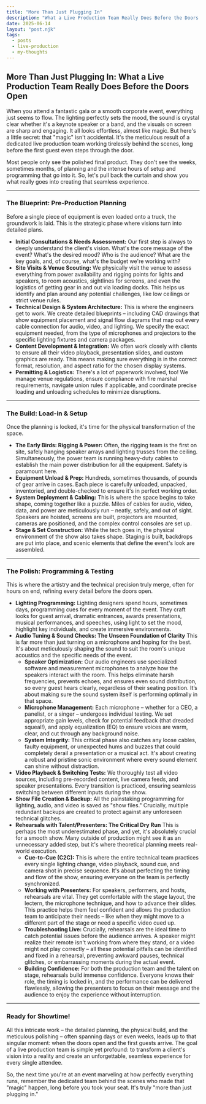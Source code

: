 ```yaml
---
title: "More Than Just Plugging In"
description: "What a Live Production Team Really Does Before the Doors Open."
date: 2025-06-14
layout: "post.njk"
tags:
  - posts
  - live-production
  - my-thoughts
---
```


## More Than Just Plugging In: What a Live Production Team Really Does Before the Doors Open

When you attend a fantastic gala or a smooth corporate event, everything just seems to flow. The lighting perfectly sets the mood, the sound is crystal clear whether it's a keynote speaker or a band, and the visuals on screen are sharp and engaging. It all looks effortless, almost like magic. But here's a little secret: that "magic" isn't accidental. It's the meticulous result of a dedicated live production team working tirelessly behind the scenes, long before the first guest even steps through the door.

Most people only see the polished final product. They don't see the weeks, sometimes months, of planning and the intense hours of setup and programming that go into it. So, let's pull back the curtain and show you what really goes into creating that seamless experience.

---

### The Blueprint: Pre-Production Planning

Before a single piece of equipment is even loaded onto a truck, the groundwork is laid. This is the strategic phase where visions turn into detailed plans.

* **Initial Consultations & Needs Assessment:** Our first step is always to deeply understand the client's vision. What's the core message of the event? What's the desired mood? Who is the audience? What are the key goals, and, of course, what's the budget we're working with?
* **Site Visits & Venue Scouting:** We physically visit the venue to assess everything from power availability and rigging points for lights and speakers, to room acoustics, sightlines for screens, and even the logistics of getting gear in and out via loading docks. This helps us identify and plan around any potential challenges, like low ceilings or strict venue rules.
* **Technical Design & System Architecture:** This is where the engineers get to work. We create detailed blueprints – including CAD drawings that show equipment placement and signal flow diagrams that map out every cable connection for audio, video, and lighting. We specify the exact equipment needed, from the type of microphones and projectors to the specific lighting fixtures and camera packages.
* **Content Development & Integration:** We often work closely with clients to ensure all their video playback, presentation slides, and custom graphics are ready. This means making sure everything is in the correct format, resolution, and aspect ratio for the chosen display systems.
* **Permitting & Logistics:** There's a lot of paperwork involved, too! We manage venue regulations, ensure compliance with fire marshal requirements, navigate union rules if applicable, and coordinate precise loading and unloading schedules to minimize disruptions.

---

### The Build: Load-in & Setup

Once the planning is locked, it's time for the physical transformation of the space.

* **The Early Birds: Rigging & Power:** Often, the rigging team is the first on site, safely hanging speaker arrays and lighting trusses from the ceiling. Simultaneously, the power team is running heavy-duty cables to establish the main power distribution for all the equipment. Safety is paramount here.
* **Equipment Unload & Prep:** Hundreds, sometimes thousands, of pounds of gear arrive in cases. Each piece is carefully unloaded, unpacked, inventoried, and double-checked to ensure it's in perfect working order.
* **System Deployment & Cabling:** This is where the space begins to take shape, coming together like a puzzle. Miles of cables for audio, video, data, and power are meticulously run – neatly, safely, and out of sight. Speakers are hoisted, screens are built, projectors are mounted, cameras are positioned, and the complex control consoles are set up.
* **Stage & Set Construction:** While the tech goes in, the physical environment of the show also takes shape. Staging is built, backdrops are put into place, and scenic elements that define the event's look are assembled.

---

### The Polish: Programming & Testing

This is where the artistry and the technical precision truly merge, often for hours on end, refining every detail before the doors open.

* **Lighting Programming:** Lighting designers spend hours, sometimes days, programming cues for every moment of the event. They craft looks for guest arrival, dramatic entrances, awards presentations, musical performances, and speeches, using light to set the mood, highlight key individuals, and create immersive environments.
* **Audio Tuning & Sound Checks: The Unseen Foundation of Clarity**
    This is far more than just turning on a microphone and hoping for the best. It's about meticulously shaping the sound to suit the room's unique acoustics and the specific needs of the event.
    * **Speaker Optimization:** Our audio engineers use specialized software and measurement microphones to analyze how the speakers interact with the room. This helps eliminate harsh frequencies, prevents echoes, and ensures even sound distribution, so every guest hears clearly, regardless of their seating position. It’s about making sure the sound system itself is performing optimally in that space.
    * **Microphone Management:** Each microphone – whether for a CEO, a panelist, or a singer – undergoes individual testing. We set appropriate gain levels, check for potential feedback (that dreaded squeal!), and apply equalization (EQ) to ensure voices are warm, clear, and cut through any background noise.
    * **System Integrity:** This critical phase also catches any loose cables, faulty equipment, or unexpected hums and buzzes that could completely derail a presentation or a musical act. It's about creating a robust and pristine sonic environment where every sound element can shine without distraction.
* **Video Playback & Switching Tests:** We thoroughly test all video sources, including pre-recorded content, live camera feeds, and speaker presentations. Every transition is practiced, ensuring seamless switching between different inputs during the show.
* **Show File Creation & Backup:** All the painstaking programming for lighting, audio, and video is saved as "show files." Crucially, multiple redundant backups are created to protect against any unforeseen technical glitches.
* **Rehearsals with Talent/Presenters: The Critical Dry Run**
    This is perhaps the most underestimated phase, and yet, it's absolutely crucial for a smooth show. Many outside of production might see it as an unnecessary added step, but it's where theoretical planning meets real-world execution.
    * **Cue-to-Cue (C2C):** This is where the entire technical team practices every single lighting change, video playback, sound cue, and camera shot in precise sequence. It's about perfecting the timing and flow of the show, ensuring everyone on the team is perfectly synchronized.
    * **Working with Presenters:** For speakers, performers, and hosts, rehearsals are vital. They get comfortable with the stage layout, the lectern, the microphone technique, and how to advance their slides. This practice helps them feel confident and allows the production team to anticipate their needs – like when they might move to a different part of the stage or need a specific video cued up.
    * **Troubleshooting Live:** Crucially, rehearsals are the ideal time to catch potential issues before the audience arrives. A speaker might realize their remote isn't working from where they stand, or a video might not play correctly – all these potential pitfalls can be identified and fixed in a rehearsal, preventing awkward pauses, technical glitches, or embarrassing moments during the actual event.
    * **Building Confidence:** For both the production team and the talent on stage, rehearsals build immense confidence. Everyone knows their role, the timing is locked in, and the performance can be delivered flawlessly, allowing the presenters to focus on their message and the audience to enjoy the experience without interruption.

---

### Ready for Showtime!

All this intricate work – the detailed planning, the physical build, and the meticulous polishing – often spanning days or even weeks, leads up to that singular moment: when the doors open and the first guests arrive. The goal of a live production team is simple yet profound: to transform a client's vision into a reality and create an unforgettable, seamless experience for every single attendee.

So, the next time you're at an event marveling at how perfectly everything runs, remember the dedicated team behind the scenes who made that "magic" happen, long before you took your seat. It's truly "more than just plugging in."

